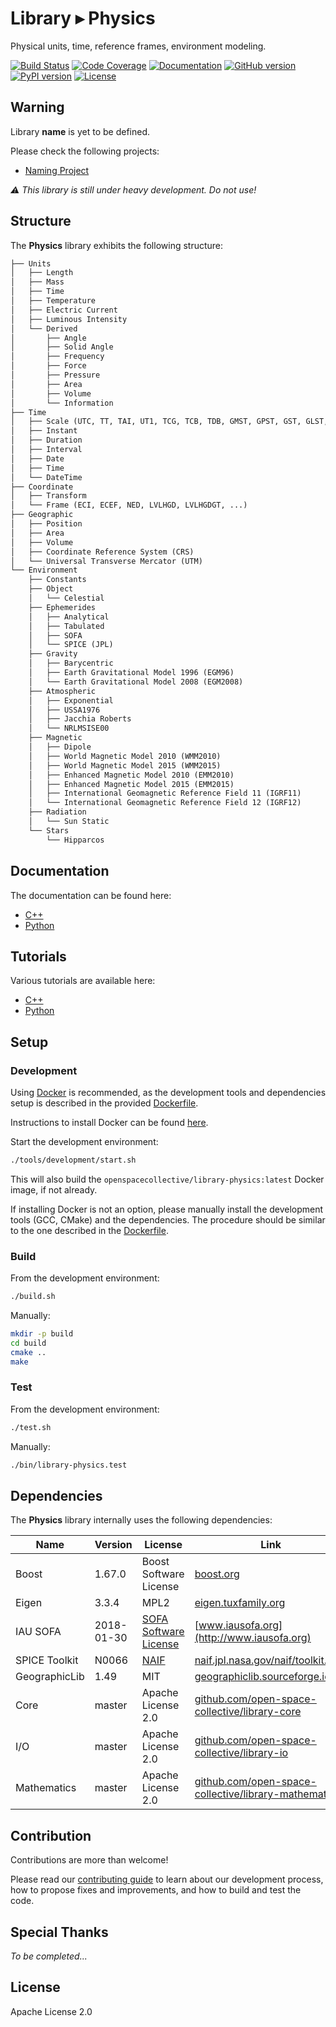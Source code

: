 Library ▸ Physics
=================

Physical units, time, reference frames, environment modeling.

[![Build Status](https://travis-ci.com/open-space-collective/library-physics.svg?branch=master)](https://travis-ci.com/open-space-collective/library-physics)
[![Code Coverage](https://codecov.io/gh/open-space-collective/library-physics/branch/master/graph/badge.svg)](https://codecov.io/gh/open-space-collective/library-physics)
[![Documentation](https://img.shields.io/readthedocs/pip/stable.svg)](https://open-space-collective.github.io/library-physics)
[![GitHub version](https://badge.fury.io/gh/open-space-collective%2Flibrary-physics.svg)](https://badge.fury.io/gh/open-space-collective%2Flibrary-physics)
[![PyPI version](https://badge.fury.io/py/LibraryPhysicsPy.svg)](https://badge.fury.io/py/LibraryPhysicsPy)
[![License](https://img.shields.io/badge/License-Apache%202.0-blue.svg)](https://opensource.org/licenses/Apache-2.0)

## Warning

Library **name** is yet to be defined.

Please check the following projects:

- [Naming Project](https://github.com/orgs/open-space-collective/projects/1)

*⚠ This library is still under heavy development. Do not use!*

## Structure

The **Physics** library exhibits the following structure:

```txt
├── Units
│   ├── Length
│   ├── Mass
│   ├── Time
│   ├── Temperature
│   ├── Electric Current
│   ├── Luminous Intensity
│   └── Derived
│       ├── Angle
│       ├── Solid Angle
│       ├── Frequency
│       ├── Force
│       ├── Pressure
│       ├── Area
│       ├── Volume
│       └── Information
├── Time
│   ├── Scale (UTC, TT, TAI, UT1, TCG, TCB, TDB, GMST, GPST, GST, GLST, BDT, QZSST, IRNSST)
│   ├── Instant
│   ├── Duration
│   ├── Interval
│   ├── Date
│   ├── Time
│   └── DateTime
├── Coordinate
│   ├── Transform
│   └── Frame (ECI, ECEF, NED, LVLHGD, LVLHGDGT, ...)
├── Geographic
│   ├── Position
│   ├── Area
│   ├── Volume
│   ├── Coordinate Reference System (CRS)
│   └── Universal Transverse Mercator (UTM)
└── Environment
    ├── Constants
    ├── Object
    │   └── Celestial
    ├── Ephemerides
    │   ├── Analytical
    │   ├── Tabulated
    │   ├── SOFA
    │   └── SPICE (JPL)
    ├── Gravity
    │   ├── Barycentric
    │   ├── Earth Gravitational Model 1996 (EGM96)
    │   └── Earth Gravitational Model 2008 (EGM2008)
    ├── Atmospheric
    │   ├── Exponential
    │   ├── USSA1976
    │   ├── Jacchia Roberts
    │   └── NRLMSISE00
    ├── Magnetic
    │   ├── Dipole
    │   ├── World Magnetic Model 2010 (WMM2010)
    │   ├── World Magnetic Model 2015 (WMM2015)
    │   ├── Enhanced Magnetic Model 2010 (EMM2010)
    │   ├── Enhanced Magnetic Model 2015 (EMM2015)
    │   ├── International Geomagnetic Reference Field 11 (IGRF11)
    │   └── International Geomagnetic Reference Field 12 (IGRF12)
    ├── Radiation
    │   └── Sun Static
    └── Stars
        └── Hipparcos
```

## Documentation

The documentation can be found here:

- [C++](https://open-space-collective.github.io/library-physics)
- [Python](./bindings/python/docs)

## Tutorials

Various tutorials are available here:

- [C++](./tutorials/cpp)
- [Python](./tutorials/python)

## Setup

### Development

Using [Docker](https://www.docker.com) is recommended, as the development tools and dependencies setup is described in the provided [Dockerfile](./tools/development/docker/Dockerfile).

Instructions to install Docker can be found [here](https://docs.docker.com/install/).

Start the development environment:

```bash
./tools/development/start.sh
```

This will also build the `openspacecollective/library-physics:latest` Docker image, if not already.

If installing Docker is not an option, please manually install the development tools (GCC, CMake) and the dependencies.
The procedure should be similar to the one described in the [Dockerfile](./tools/development/docker/Dockerfile).

### Build

From the development environment:

```bash
./build.sh
```

Manually:

```bash
mkdir -p build
cd build
cmake ..
make
```

### Test

From the development environment:

```bash
./test.sh
```

Manually:

```bash
./bin/library-physics.test
```

## Dependencies

The **Physics** library internally uses the following dependencies:

| Name          | Version    | License                                                    | Link                                                                                                                 |
|---------------|------------|------------------------------------------------------------|----------------------------------------------------------------------------------------------------------------------|
| Boost         | 1.67.0     | Boost Software License                                     | [boost.org](https://www.boost.org)                                                                                   |
| Eigen         | 3.3.4      | MPL2                                                       | [eigen.tuxfamily.org](http://eigen.tuxfamily.org/index.php)                                                          |
| IAU SOFA      | 2018-01-30 | [SOFA Software License](http://www.iausofa.org/tandc.html) | [www.iausofa.org](http://www.iausofa.org)                                                                            |
| SPICE Toolkit | N0066      | [NAIF](https://naif.jpl.nasa.gov/naif/rules.html)          | [naif.jpl.nasa.gov/naif/toolkit.html](https://naif.jpl.nasa.gov/naif/toolkit.html)                                   |
| GeographicLib | 1.49       | MIT                                                        | [geographiclib.sourceforge.io](https://geographiclib.sourceforge.io)                                                 |
| Core          | master     | Apache License 2.0                                         | [github.com/open-space-collective/library-core](https://github.com/open-space-collective/library-core)               |
| I/O           | master     | Apache License 2.0                                         | [github.com/open-space-collective/library-io](https://github.com/open-space-collective/library-io)                   |
| Mathematics   | master     | Apache License 2.0                                         | [github.com/open-space-collective/library-mathematics](https://github.com/open-space-collective/library-mathematics) |

## Contribution

Contributions are more than welcome!

Please read our [contributing guide](CONTRIBUTING.md) to learn about our development process, how to propose fixes and improvements, and how to build and test the code.

## Special Thanks

*To be completed...*

## License

Apache License 2.0